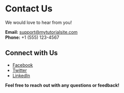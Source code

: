 # Contact Us

We would love to hear from you!

**Email:** support@mytutorialsite.com  
**Phone:** +1 (555) 123-4567

## Connect with Us

- [Facebook](#)
- [Twitter](#)
- [LinkedIn](#)

**Feel free to reach out with any questions or feedback!**
